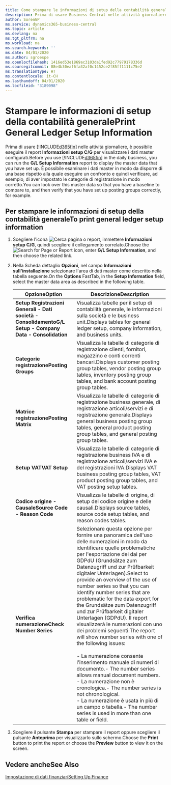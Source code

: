 ```yaml
---
title: Come stampare le informazioni di setup della contabilità generale
description: Prima di usare Business Central nelle attività giornaliere, è possibile eseguire il report Informazioni setup C/G per visualizzare i dati master configurati.
author: SorenGP
ms.service: dynamics365-business-central
ms.topic: article
ms.devlang: na
ms.tgt_pltfrm: na
ms.workload: na
ms.search.keywords: ''
ms.date: 04/01/2020
ms.author: sgroespe
ms.openlocfilehash: 1416ed53e1869ac3103da1fed92c77979178336d
ms.sourcegitcommit: 88e4b30eaf6fa32af0c1452ce2f85ff1111c75e2
ms.translationtype: HT
ms.contentlocale: it-CH
ms.lasthandoff: 04/01/2020
ms.locfileid: "3189098"
---
```

# <a name="print-general-ledger-setup-information"></a><span data-ttu-id="94a3b-103">Stampare le informazioni di setup della contabilità generale</span><span class="sxs-lookup"><span data-stu-id="94a3b-103">Print General Ledger Setup Information</span></span>
<span data-ttu-id="94a3b-104">Prima di usare [!INCLUDE[d365fin](../../includes/d365fin_md.md)] nelle attività giornaliere, è possibile eseguire il report **Informazioni setup C/G** per visualizzare i dati master configurati.</span><span class="sxs-lookup"><span data-stu-id="94a3b-104">Before you use [!INCLUDE[d365fin](../../includes/d365fin_md.md)] in the daily business, you can run the **G/L Setup Information** report to display the master data that you have set up.</span></span> <span data-ttu-id="94a3b-105">È possibile esaminare i dati master in modo da disporre di una base rispetto alla quale eseguire un confronto e quindi verificare, ad esempio, di aver impostato le categorie di registrazione in modo corretto.</span><span class="sxs-lookup"><span data-stu-id="94a3b-105">You can look over this master data so that you have a baseline to compare to, and then verify that you have set up posting groups correctly, for example.</span></span>  

## <a name="to-print-general-ledger-setup-information"></a><span data-ttu-id="94a3b-106">Per stampare le informazioni di setup della contabilità generale</span><span class="sxs-lookup"><span data-stu-id="94a3b-106">To print general ledger setup information</span></span>  

1.  <span data-ttu-id="94a3b-107">Scegliere l'icona ![Cerca pagina o report](../../media/ui-search/search_small.png "Icona della funzionalità Cerca pagina o report"), immettere **Informazioni setup C/G**, quindi scegliere il collegamento correlato.</span><span class="sxs-lookup"><span data-stu-id="94a3b-107">Choose the ![Search for Page or Report](../../media/ui-search/search_small.png "Search for Page or Report icon") icon, enter **G/L Setup Information**, and then choose the related link.</span></span>  
2.  <span data-ttu-id="94a3b-108">Nella Scheda dettaglio **Opzioni**, nel campo **Informazioni sull'installazione** selezionare l'area di dati master come descritto nella tabella seguente.</span><span class="sxs-lookup"><span data-stu-id="94a3b-108">On the **Options** FastTab, in the **Setup Information** field, select the master data area as described in the following table.</span></span>  

    |<span data-ttu-id="94a3b-109">Opzione</span><span class="sxs-lookup"><span data-stu-id="94a3b-109">Option</span></span>|<span data-ttu-id="94a3b-110">Descrizione</span><span class="sxs-lookup"><span data-stu-id="94a3b-110">Description</span></span>|  
    |-------------------------------------|---------------------------------------|  
    |<span data-ttu-id="94a3b-111">**Setup Registrazioni Generali - Dati società - Consolidamento**</span><span class="sxs-lookup"><span data-stu-id="94a3b-111">**G/L Setup - Company Data - Consolidation**</span></span>|<span data-ttu-id="94a3b-112">Visualizza tabelle per il setup di contabilità generale, le informazioni sulla società e le business unit.</span><span class="sxs-lookup"><span data-stu-id="94a3b-112">Displays tables for general ledger setup, company information, and business units.</span></span>|  
    |<span data-ttu-id="94a3b-113">**Categorie registrazione**</span><span class="sxs-lookup"><span data-stu-id="94a3b-113">**Posting Groups**</span></span>|<span data-ttu-id="94a3b-114">Visualizza le tabelle di categorie di registrazione clienti, fornitori, magazzino e conti correnti bancari.</span><span class="sxs-lookup"><span data-stu-id="94a3b-114">Displays customer posting group tables, vendor posting group tables, inventory posting group tables, and bank account posting group tables.</span></span>|  
    |<span data-ttu-id="94a3b-115">**Matrice registrazione**</span><span class="sxs-lookup"><span data-stu-id="94a3b-115">**Posting Matrix**</span></span>|<span data-ttu-id="94a3b-116">Visualizza le tabelle di categorie di registrazione business generale, di registrazione articoli/servizi e di registrazione generale.</span><span class="sxs-lookup"><span data-stu-id="94a3b-116">Displays general business posting group tables, general product posting group tables, and general posting group tables.</span></span>|  
    |<span data-ttu-id="94a3b-117">**Setup VAT**</span><span class="sxs-lookup"><span data-stu-id="94a3b-117">**VAT Setup**</span></span>|<span data-ttu-id="94a3b-118">Visualizza le tabelle di categorie di registrazione business IVA e di registrazione articoli/servizi IVA e del registrazioni IVA.</span><span class="sxs-lookup"><span data-stu-id="94a3b-118">Displays VAT business posting group tables, VAT product posting group tables, and VAT posting setup tables.</span></span>|  
    |<span data-ttu-id="94a3b-119">**Codice origine - Causale**</span><span class="sxs-lookup"><span data-stu-id="94a3b-119">**Source Code - Reason Code**</span></span>|<span data-ttu-id="94a3b-120">Visualizza le tabelle di origine, di setup del codice origine e delle causali.</span><span class="sxs-lookup"><span data-stu-id="94a3b-120">Displays source tables, source code setup tables, and reason codes tables.</span></span>|  
    |<span data-ttu-id="94a3b-121">**Verifica numerazione**</span><span class="sxs-lookup"><span data-stu-id="94a3b-121">**Check Number Series**</span></span>|<span data-ttu-id="94a3b-122">Selezionare questa opzione per fornire una panoramica dell'uso delle numerazioni in modo da identificare quelle problematiche per l'esportazione dei dai per GDPdU (Grundsätze zum Datenzugriff und zur Prüfbarkeit digitaler Unterlagen).</span><span class="sxs-lookup"><span data-stu-id="94a3b-122">Select to provide an overview of the use of number series so that you can identify number series that are problematic for the data export for the Grundsätze zum Datenzugriff und zur Prüfbarkeit digitaler Unterlagen (GDPdU).</span></span> <span data-ttu-id="94a3b-123">Il report visualizzerà le numerazioni con uno dei problemi seguenti:</span><span class="sxs-lookup"><span data-stu-id="94a3b-123">The report will show number series with one of the following issues:</span></span><br /><br /> <span data-ttu-id="94a3b-124">-   La numerazione consente l'inserimento manuale di numeri di documento.</span><span class="sxs-lookup"><span data-stu-id="94a3b-124">-   The number series allows manual document numbers.</span></span><br /><span data-ttu-id="94a3b-125">-   La numerazione non è cronologica.</span><span class="sxs-lookup"><span data-stu-id="94a3b-125">-   The number series is not chronological.</span></span><br /><span data-ttu-id="94a3b-126">-   La numerazione è usata in più di un campo o tabella.</span><span class="sxs-lookup"><span data-stu-id="94a3b-126">-   The number series is used in more than one table or field.</span></span>|  

3.  <span data-ttu-id="94a3b-127">Scegliere il pulsante **Stampa** per stampare il report oppure scegliere il pulsante **Anteprima** per visualizzarlo sullo schermo.</span><span class="sxs-lookup"><span data-stu-id="94a3b-127">Choose the **Print** button to print the report or choose the **Preview** button to view it on the screen.</span></span>  

## <a name="see-also"></a><span data-ttu-id="94a3b-128">Vedere anche</span><span class="sxs-lookup"><span data-stu-id="94a3b-128">See Also</span></span>  
[<span data-ttu-id="94a3b-129">Impostazione di dati finanziari</span><span class="sxs-lookup"><span data-stu-id="94a3b-129">Setting Up Finance</span></span>](../../finance-setup-finance.md)
